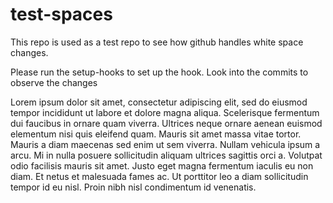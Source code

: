 # test-spaces
This repo is used as a test repo to see how github handles white space changes.

Please run the setup-hooks to set up the hook.
Look into the commits to observe the changes

Lorem ipsum dolor sit amet, consectetur adipiscing elit, sed do eiusmod tempor incididunt ut labore et dolore magna aliqua. Scelerisque fermentum dui faucibus in ornare quam viverra. Ultrices neque ornare aenean euismod elementum nisi quis eleifend quam. Mauris sit amet massa vitae tortor. Mauris a diam maecenas sed enim ut sem viverra. Nullam vehicula ipsum a arcu. Mi in nulla posuere sollicitudin aliquam ultrices sagittis orci a. Volutpat odio facilisis mauris sit amet. Justo eget magna fermentum iaculis eu non diam. Et netus et malesuada fames ac. Ut porttitor leo a diam sollicitudin tempor id eu nisl. Proin nibh nisl condimentum id venenatis.